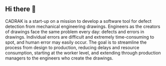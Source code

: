 ## Hi there 👋
CADRAK is a start-up on a mission to develop a software tool for defect detection from mechanical engineering drawings. Engineers as the creators of drawings face the same problem every day: defects and errors in drawings. Individual errors are difficult and extremely time-consuming to spot, and human error may easily occur. The goal is to streamline the process from design to production, reducing delays and resource consumption, starting at the worker level, and extending through production managers to the engineers who create the drawings.

